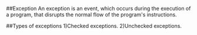 ##Exception
An exception is an event, which occurs during the execution of a program, that disrupts the normal flow of the program's instructions.

##Types of exceptions
1)Checked exceptions.  2)Unchecked exceptions.
